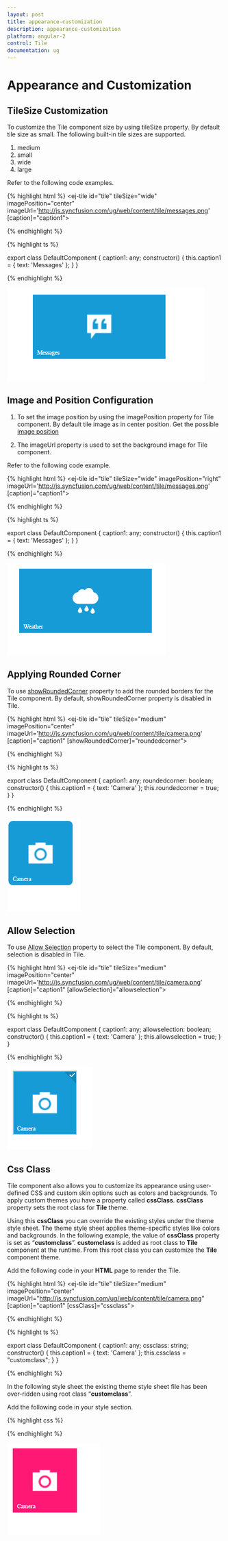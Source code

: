 ```yaml
---
layout: post
title: appearance-customization
description: appearance-customization
platform: angular-2
control: Tile
documentation: ug
---
```


# Appearance and Customization

## TileSize Customization

To customize the Tile component size by using tileSize property. By default tile size as small. The following built-in tile sizes are supported.

1. medium
2. small
3. wide
4. large

Refer to the following code examples.

{% highlight html %} 
     <ej-tile id="tile" tileSize="wide" imagePosition="center" imageUrl='http://js.syncfusion.com/ug/web/content/tile/messages.png' [caption]="caption1">
     </ej-tile>
    
{% endhighlight %}  

{% highlight ts %}

export class DefaultComponent {
  caption1: any;
  constructor() {
    this.caption1 = { text: 'Messages' };
  }
}

{% endhighlight %} 

![](Functionality_images/Customize-size_img1.png)

## Image and Position Configuration

   1) To set the image position by using the imagePosition property for Tile component. By default tile image as in center position. Get the possible [image position](https://help.syncfusion.com/api/js/ejtile#members:imageposition)

   2) The imageUrl property is used to set the background image for Tile component.

   Refer to the following code example.

   {% highlight html %} 
     <ej-tile id="tile" tileSize="wide" imagePosition="right" imageUrl='http://js.syncfusion.com/ug/web/content/tile/messages.png' [caption]="caption1">
     </ej-tile>
    
   {% endhighlight %}  

   {% highlight ts %}

   export class DefaultComponent {
      caption1: any;
      constructor() {
        this.caption1 = { text: 'Messages' };
      }
   }

{% endhighlight %} 

![](Functionality_images/Image-Configuration_img1.png)

## Applying Rounded Corner

To use [showRoundedCorner](https://help.syncfusion.com/api/js/ejtile#members:showroundedcorner) property to add the rounded borders for the Tile component. By default, showRoundedCorner property is disabled in Tile.

{% highlight html %} 
     <ej-tile id="tile" tileSize="medium" imagePosition="center" imageUrl='http://js.syncfusion.com/ug/web/content/tile/camera.png' [caption]="caption1" [showRoundedCorner]="roundedcorner">
     </ej-tile>
    
   {% endhighlight %}  

   {% highlight ts %}

   export class DefaultComponent {
      caption1: any;
      roundedcorner: boolean;
      constructor() {
        this.caption1 = { text: 'Camera' };
        this.roundedcorner = true;
      }
   }

{% endhighlight %} 

![](Functionality_images/Rounded-corner.png)

## Allow Selection

To use [Allow Selection](https://help.syncfusion.com/api/js/ejtile#members:allowselection) property to select the Tile component. By default, selection is disabled in Tile.

{% highlight html %} 
     <ej-tile id="tile" tileSize="medium" imagePosition="center" imageUrl='http://js.syncfusion.com/ug/web/content/tile/camera.png' [caption]="caption1" [allowSelection]="allowselection">
     </ej-tile>
    
   {% endhighlight %}  

   {% highlight ts %}

   export class DefaultComponent {
      caption1: any;
      allowselection: boolean;
      constructor() {
        this.caption1 = { text: 'Camera' };
        this.allowselection = true;
      }
   }

   {% endhighlight %} 

![](Functionality_images/allow-selection.png)

## Css Class

Tile component also allows you to customize its appearance using user-defined CSS and custom skin options such as colors and backgrounds. To apply custom themes you have a property called **cssClass**. **cssClass** property sets the root class for **Tile** theme.

Using this **cssClass** you can override the existing styles under the theme style sheet. The theme style sheet applies theme-specific styles like colors and backgrounds. In the following example, the value of **cssClass** property is set as “**customclass**”. **customclass** is added as root class to **Tile** component at the runtime. From this root class you can customize the **Tile** component theme.

Add the following code in your **HTML** page to render the Tile.

{% highlight html %}
     <ej-tile id="tile" tileSize="medium" imagePosition="center" imageUrl="http://js.syncfusion.com/ug/web/content/tile/camera.png" [caption]="caption1" [cssClass]="cssclass">
     </ej-tile>  
    
{% endhighlight %}

{% highlight ts %}

   export class DefaultComponent {
      caption1: any;
      cssclass: string;
      constructor() {
        this.caption1 = { text: 'Camera' };
        this.cssclass = "customclass";
      }
   }

{% endhighlight %} 

In the following style sheet the existing theme style sheet file has been over-ridden using root class “**customclass**”. 

Add the following code in your style section.

{% highlight css %}

<style>
    .e-tile.customclass .e-image-parent {
        background:#FF1975;
    }
</style>

{% endhighlight %}

![](Functionality_images/css-class.png)